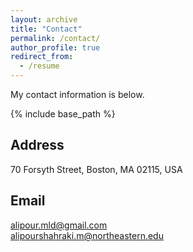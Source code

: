 ```yaml
---
layout: archive
title: "Contact"
permalink: /contact/
author_profile: true
redirect_from:
  - /resume
---
```


My contact information is below.

{% include base_path %}

## Address

70 Forsyth Street, Boston, MA 02115, USA

## Email

alipour.mld@gmail.com <br> alipourshahraki.m@northeastern.edu

